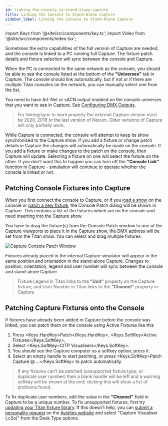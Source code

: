 ```yaml
---
id: linking-the-console-to-stand-alone-capture
title: Linking the Console to Stand-Alone Capture
sidebar_label: Linking the Console to Stand-Alone Capture
---
```


import Keys from '@site/src/components/key.ts';
import Video from '@site/src/components/video.tsx';

Sometimes the extra capabilities of the full version of Capture are
needed, and the console is linked to a PC running full Capture. The
fixture patch details and fixture selection will sync between the
console and Capture.

When the PC is connected to the same network as the console, you should
be able to see the console listed at the bottom of the **"Universes"** tab
in Capture. The console should link automatically, but if not or if
there are multiple Titan consoles on the network, you can manually
select one from the list.

You need to have Art-Net or sACN output enabled on the console universes 
that you want to see in Capture. See [Configuring DMX Outputs](../system-settings/dmx-output-mapping#configuring-dmx-outputs).

> For linking/sync to work properly the external Capture version must be 2020, 2018 or the last version of Nexum. Older versions of Capture will only partially work.

While Capture is connected, the console will attempt to keep its show
synchronised to the Capture show. If you add a fixture or change patch
details in Capture the changes will automatically be made on the
console. If you add a fixture or make changes to the patch on the
console, then Capture will update. Selecting a fixture on one will
select the fixture on the other. If you don't want this to happen you
can turn off the **"Console Link"** function in Capture - simulation
will continue to operate whether the console is linked or not.

## Patching Console Fixtures into Capture

When you first connect the console to Capture, or if you [load a show](../titan-basics/loading-and-saving-shows.md#loading-a-show) on
the console or [patch a new fixture](../patching/patching-new-fixtures-or-dimmers.md), the Console Patch dialog will be
shown in Capture. This contains a list of the fixtures which are on the
console and need inserting into the Capture show.

You have to drag the fixture(s) from the Console Patch window to one of
the Capture viewports to place it in the Capture show, the DMX address
will be set from the Titan show. You can select and drag multiple
fixtures.

![Capture Console Patch Window](/docs/images/Capture-Console-Patch-Window.png)

Fixtures already placed in the internal Capture simulator will appear in
the same position and orientation in the stand-alone Capture. Changes to
position, orientation, legend and user number will sync between the
console and stand-alone Capture.

> Fixture Legend in Titan links to the **"Unit"** property on the Capture fixture, and User Number in Titan links to the **"Channel"** property in Capture.

## Patching Capture Fixtures onto the Console

If fixtures have already been added in Capture before the console was
linked, you can patch them on the console using Active Fixtures like
this

1. Press <Keys.HardKey>Patch</Keys.HardKey>, <Keys.SoftKey>Active Fixtures</Keys.SoftKey>.
2. Select <Keys.SoftKey>CITP Visualisers</Keys.SoftKey>.
3. You should see the Capture computer as a softkey option, press it.
4. Select an empty handle to start patching, or press <Keys.SoftKey>Patch Capture @
...</Keys.SoftKey> to patch automatically.

> If any fixtures can't be patched (unsupported fixture type, or
duplicate user number) then a blank handle will be left and a warning
softkey will be shown at the end; clicking this will show a list of
problems found.

To fix duplicate user numbers, edit the value in the **"Channel"** field in
Capture to be a unique number. To fix unsupported fixtures, first try
[updating your Titan fixture library](../fixture-personalities.md#updating-the-personality-library-on-the-console). If this doesn't help, you can
[submit a personality request](../fixture-personalities.md#requesting-a-new-fixture-personality) on the [Avolites website](https://personalities.avolites.com/?mainPage=Request%20Queue.asp&) and select "Capture
Visualiser (.c2o)" from the Desk Type options.
